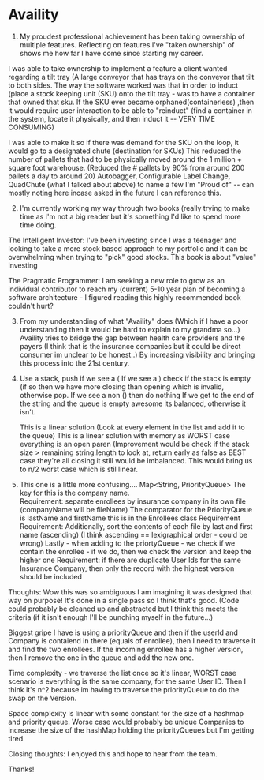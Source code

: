 # Availity

1. My proudest professional achievement has been taking ownership of multiple features. Reflecting on features I've "taken ownership" of shows me how far I have come since starting my career.

I was able to take ownership to implement a feature a client wanted regarding a tilt tray (A large conveyor that has trays on the conveyor that tilt to both sides.  The way the software worked was that in order to induct (place a stock keeping unit (SKU) onto the tilt tray - was to have a container that owned that sku.  If the SKU ever became orphaned(containerless) ,then it would require user interaction to be able to "reinduct" (find a container in the system, locate it physically, and then induct it -- VERY TIME CONSUMING)

I was able to make it so if there was demand for the SKU on the loop, it would go to a designated chute (destination for SKUs)
This reduced the number of pallets that had to be physically moved around the 1 million + square foot warehouse. (Reduced the # pallets by 90% from around 200 pallets a day to around 20)
Autobagger, Configurable Label Change, QuadChute (what I talked about above) to name a few I'm "Proud of" -- can mostly noting here incase asked in the future I can reference this.




2. I'm currently working my way through two books (really trying to make time as I'm not a big reader but it's something I'd like to spend more time doing.

The Intelligent Investor:
I've been investing since I was a teenager and looking to take a more stock based approach to my portfolio and it can be overwhelming when trying to "pick" good stocks.  This book is about "value" investing

The Pragmatic Programmer:
I am seeking a new role to grow as an individual contributor to reach my (current) 5-10 year plan of becoming a software architecture - I figured reading this highly recommended book couldn't hurt?



3. From my understanding of what "Availity" does (Which if I have a poor understanding then it would be hard to explain to my grandma so...)
Availity tries to bridge the gap between health care providers and the payers (I think that is the insurance companies but it could be direct consumer im unclear to be honest..)
By increasing visibility and bringing this process into the 21st century.



4. Use a stack, push if we see a (
   If we see a ) check if the stack is empty (if so then we have more closing than opening which is invalid, otherwise pop.
   If we see a non () then do nothing
   If we get to the end of the string and the queue is empty awesome its balanced, otherwise it isn't.

   This is a linear solution (Look at every element in the list and add it to the queue)
   This is a linear solution with memory as WORST case everything is an open paren (Improvement would be check if the stack size > remaining string.length to look at, return    early as false as BEST case they're all closing it still would be imbalanced. This would bring us to n/2 worst case which is stil linear.

   

5. This one is a little more confusing....
Map<String, PriorityQueue<Enrollees>>
The key for this is the company name.  
      Requirement: separate enrollees by insurance company in its own file (companyName will be fileName)
The comparator for the PriorityQueue is lastName and firstName this is in the Enrollees class Requirement
      Requirement: Additionally, sort the contents of each file by last and first name (ascending) (I think ascending == lexigraphical order - could be wrong)
Lastly - when adding to the priortyQueue - we check if we contain the enrollee - if we do, then we check the version and keep the higher one
      Requirement: if there are duplicate User Ids for the same Insurance Company, then only the record with the highest version should be included

Thoughts:
Wow this was so ambiguous I am imagining it was designed that way on purpose! It's done in a single pass so I think that's good.  (Code could probably be cleaned up and abstracted but I think this meets the criteria (if it isn't enough I'll be punching myself in the future...)

Biggest gripe I have is using a priorityQueue and then if the userId and Company is contaiend in there (equals of enrollee), then I need to traverse it and find the two enrollees. If the incoming enrollee has a higher version, then I remove the one in the queue and add the new one.

Time complexity - we traverse the list once so it's linear, WORST case scenario is everything is the same company, for the same User ID.
Then I think it's n^2 because im having to traverse the priorityQueue to do the swap on the Version.

Space complexity is linear with some constant for the size of a hashmap and priority queue.  Worse case would probably be unique Companies to increase the size of the hashMap holding the priorityQueues but I'm getting tired.


Closing thoughts: 
I enjoyed this and hope to hear from the team.

Thanks!

